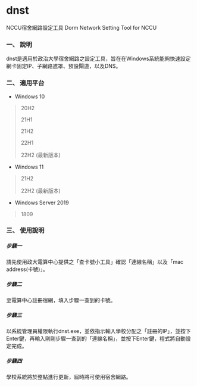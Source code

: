 # dnst
NCCU宿舍網路設定工具
Dorm Network Setting Tool for NCCU

### 一、 說明
dnst是適用於政治大學宿舍網路之設定工具，旨在在Windows系統能夠快速設定網卡固定IP、子網路遮罩、預設閘道，以及DNS。

### 二、 適用平台
* Windows 10
> 20H2
>
> 21H1
>
> 21H2
>
> 22H1
>
> 22H2 (最新版本)

* Windows 11
> 21H2
>
> 22H2 (最新版本)

* Windows Server 2019
> 1809

### 三、 使用說明
##### 步驟一
請先使用政大電算中心提供之「查卡號小工具」確認「連線名稱」以及「mac address(卡號)」。

##### 步驟二
至電算中心註冊宿網，填入步驟一查到的卡號。

##### 步驟三
以系統管理員權限執行dnst.exe，並依指示輸入學校分配之「註冊的IP」，並按下Enter鍵，再輸入剛剛步驟一查到的「連線名稱」，並按下Enter鍵，程式將自動設定完成。

##### 步驟四
學校系統將於整點進行更新，屆時將可使用宿舍網路。